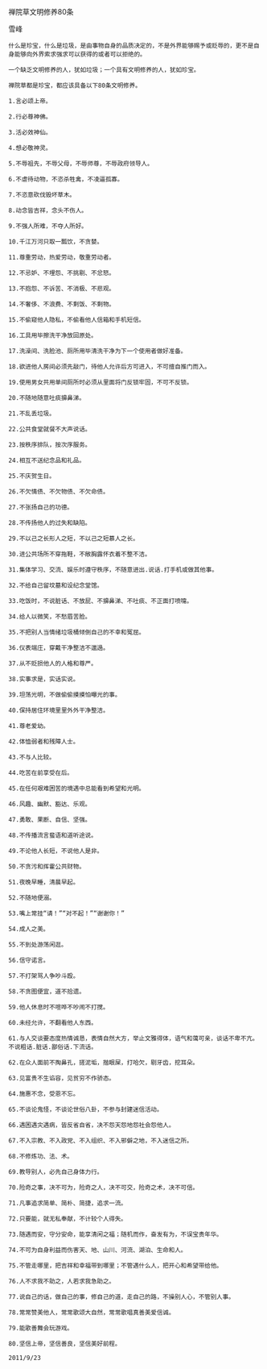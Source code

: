 禅院草文明修养80条

雪峰


    什么是珍宝，什么是垃圾，是由事物自身的品质决定的，不是外界能够赐予或贬辱的，更不是自身能够向外界索求强求可以获得的或者可以拒绝的。

    一个缺乏文明修养的人，犹如垃圾；一个具有文明修养的人，犹如珍宝。

    禅院草都是珍宝，都应该具备以下80条文明修养。

    1.言必颂上帝。

    2.行必尊神佛。

    3.活必效神仙。

    4.想必敬神灵。

    5.不辱祖先，不辱父母，不辱师尊，不辱政府领导人。

    6.不虐待动物，不恣杀牲禽，不凌逼孤寡。

    7.不恣意砍伐毁坏草木。

    8.动念皆吉祥，念头不伤人。

    9.不强人所难，不夺人所好。

    10.千江万河只取一瓢饮，不贪婪。

    11.尊重劳动，热爱劳动，敬重劳动者。

    12.不忌妒、不埋怨、不挑剔、不忿怒。

    13.不抱怨、不诉苦、不消极、不悲观。

    14.不奢侈、不浪费、不剩饭、不剩物。

    15.不偷窥他人隐私，不偷看他人信箱和手机短信。

    16.工具用毕擦洗干净放回原处。

    17.洗澡间、洗脸池、厕所用毕清洗干净为下一个使用者做好准备。

    18.欲进他人房间必须先敲门，待他人允许后方可进入，不可擅自推门而入。

    19.使用男女共用单间厕所时必须从里面将门反锁牢固，不可不反锁。

    20.不随地随意吐痰擤鼻涕。

    21.不乱丢垃圾。

    22.公共食堂就餐不大声说话。

    23.按秩序排队，按次序服务。

    24.相互不送纪念品和礼品。

    25.不庆贺生日。

    26.不欠情债、不欠物债、不欠命债。

    27.不张扬自己的功德。

    28.不传扬他人的过失和缺陷。

    29.不以己之长形人之短，不以己之短慕人之长。

    30.进公共场所不穿拖鞋，不敞胸露怀衣着不整不洁。

    31.集体学习、交流、娱乐时遵守秩序，不随意进出.说话.打手机或做其他事。

    32.不给自己留坟墓和设纪念堂馆。

    33.吃饭时，不说脏话、不放屁、不擤鼻涕、不吐痰、不正面打喷嚏。

    34.给人以微笑，不愁眉苦脸。

    35.不把别人当情绪垃圾桶倾倒自己的不幸和冤屈。

    36.仪表端庄，穿戴干净整洁不邋遢。

    37.从不贬损他人的人格和尊严。

    38.实事求是，实话实说。

    39.坦荡光明，不做偷偷摸摸怕曝光的事。

    40.保持居住环境里里外外干净整洁。

    41.尊老爱幼。

    42.体恤弱者和残障人士。

    43.不与人比较。

    44.吃苦在前享受在后。

    45.在任何艰难困苦的境遇中总能看到希望和光明。

    46.风趣、幽默、豁达、乐观。

    47.勇敢、果断、自信、坚强。

    48.不传播流言蜚语和道听途说。

    49.不论他人长短，不说他人是非。

    50.不贪污和挥霍公共财物。

    51.夜晚早睡，清晨早起。

    52.不随地便溺。

    53.嘴上常挂“请！”“对不起！”“谢谢你！”

    54.成人之美。

    55.不到处游荡闲逛。

    56.信守诺言。

    57.不打架骂人争吵斗殴。

    58.不贪图便宜，道不拾遗。

    59.他人休息时不喧哗不吵闹不打搅。

    60.未经允许，不翻看他人东西。

    61.与人交谈要态度热情诚恳，表情自然大方，举止文雅得体，语气和蔼可亲，谈话不卑不亢。不说粗话.脏话.鄙俗话.下流话。

    62.在众人面前不掏鼻孔，搓泥垢，揩眼屎，打哈欠，剔牙齿，挖耳朵。

    63.见富贵不生谄容，见贫穷不作骄态。

    64.施惠不念，受恩不忘。

    65.不谈论鬼怪，不谈论世俗八卦，不参与封建迷信活动。

    66.遇困遇灾遇病，皆反省自省，决不怨天怨地怨社会怨他人。

    67.不入宗教、不入政党、不入组织、不入邪僻之地，不入迷信之所。

    68.不修炼功、法、术。

    69.教导别人，必先自己身体力行。

    70.险奇之事，决不可为，险奇之人，决不可交，险奇之术，决不可信。

    71.凡事追求简单、简朴、简捷，追求一流。

    72.只要能，就无私奉献，不计较个人得失。

    73.随遇而安，守分安命，能享清闲之福；随机而作，奋发有为，不误宝贵年华。

    74.不可为自身利益而伤害天、地、山川、河流、湖泊、生命和人。

    75.不管走哪里，把吉祥和幸福带到哪里；不管遇什么人，把开心和希望带给他。

    76.人不求我不助之，人若求我急助之。

    77.说自己的话，做自己的事，修自己的道，走自己的路，不操别人心，不管别人事。

    78.常常赞美他人，常常歌颂大自然，常常歌唱真善美爱信诚。

    79.能歌善舞会玩游戏。

    80.坚信上帝，坚信善良，坚信美好前程。

    2011/9/23



